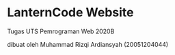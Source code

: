 # LanternCode Website

Tugas UTS Pemrograman Web 2020B

dibuat oleh Muhammad Rizqi Ardiansyah (20051204044)
